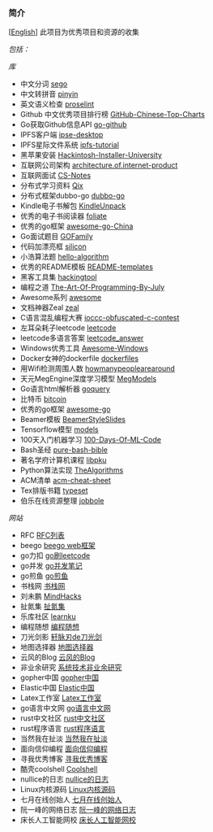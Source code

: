### 简介
[[English](./README.md)] 此项目为优秀项目和资源的收集

*包括：*

*库*
* 中文分词 <a href="https://github.com/huichen/sego" target="_blank">sego</a>
* 中文转拼音 <a href="https://github.com/huichen/pinyin" target="_blank">pinyin</a>
* 英文语义检查 <a href="https://github.com/amperser/proselint" target="_blank">proselint</a>
* Github 中文优秀项目排行榜 <a href="https://github.com/kon9chunkit/GitHub-Chinese-Top-Charts" target="_blank">GitHub-Chinese-Top-Charts</a>
* Go获取Github信息API <a href="https://github.com/google/go-github" target="_blank">go-github</a>
* IPFS客户端 <a href="https://github.com/IPSE-TEAM/ipse-desktop" target="_blank">ipse-desktop</a>
* IPFS星际文件系统 <a href="https://github.com/miaoski/ipfs-tutorial" target="_blank">ipfs-tutorial</a>
* 黑苹果安装 <a href="https://github.com/huangyz0918/Hackintosh-Installer-University" target="_blank">Hackintosh-Installer-University</a>
* 互联网公司架构 <a href="https://github.com/davideuler/architecture.of.internet-product" target="_blank">architecture.of.internet-product</a>
* 互联网面试 <a href="https://github.com/CyC2018/CS-Notes" target="_blank">CS-Notes</a>
* 分布式学习资料 <a href="https://github.com/ty4z2008/Qix" target="_blank">Qix</a>
* 分布式框架dubbo-go <a href="https://github.com/apache/dubbo-go" target="_blank">dubbo-go</a>
* Kindle电子书解包 <a href="https://github.com/kevinhendricks/KindleUnpack" target="_blank">KindleUnpack</a>
* 优秀的电子书阅读器 <a href="https://github.com/johnfactotum/foliate" target="_blank">foliate</a>
* 优秀的go框架 <a href="https://github.com/hyper0x/awesome-go-China" target="_blank">awesome-go-China</a>
* Go面试题目 <a href="https://github.com/shgopher/GOFamily" target="_blank">GOFamily</a>
* 代码加漂亮框 <a href="https://github.com/Aloxaf/silicon" target="_blank">silicon</a>
* 小浩算法题 <a href="https://github.com/geekxh/hello-algorithm" target="_blank">hello-algorithm</a>
* 优秀的README模板 <a href="https://github.com/kautukkundan/Awesome-Profile-README-templates" target="_blank">README-templates</a>
* 黑客工具集 <a href="https://github.com/Z4nzu/hackingtool" target="_blank">hackingtool</a>
* 编程之道 <a href="https://github.com/julycoding/The-Art-Of-Programming-By-July" target="_blank">The-Art-Of-Programming-By-July</a>
* Awesome系列 <a href="https://github.com/sindresorhus/awesome" target="_blank">awesome</a>
* 文档神器Zeal <a href="https://github.com/zealdocs/zeal" target="_blank">zeal</a>
* C语言混乱编程大赛 <a href="https://github.com/c00kiemon5ter/ioccc-obfuscated-c-contest" target="_blank">ioccc-obfuscated-c-contest</a>
* 左耳朵耗子leetcode <a href="https://github.com/haoel/leetcode" target="_blank">leetcode</a>
* leetcode多语言答案 <a href="https://github.com/yooubei/leetcode_answer" target="_blank">leetcode_answer</a>
* Windows优秀工具 <a href="https://github.com/Awesome-Windows/Awesome" target="_blank">Awesome-Windows</a>
* Docker女神的dockerfile <a href="https://github.com/jessfraz/dockerfiles" target="_blank">dockerfiles</a>
* 用Wifi检测周围人数 <a href="https://github.com/schollz/howmanypeoplearearound" target="_blank">howmanypeoplearearound</a>
* 天元MegEngine深度学习模型 <a href="https://github.com/MegEngine/Models" target="_blank">MegModels</a>
* Go语言html解析器 <a href="https://github.com/PuerkitoBio/goquery" target="_blank">goquery</a>
* 比特币 <a href="https://github.com/bitcoin/bitcoin" target="_blank">bitcoin</a>
* 优秀的go框架 <a href="https://github.com/avelino/awesome-go" target="_blank">awesome-go</a>
* Beamer模板 <a href="https://github.com/wzpan/BeamerStyleSlides" target="_blank">BeamerStyleSlides</a>
* Tensorflow模型 <a href="https://github.com/tensorflow/models" target="_blank">models</a>
* 100天入门机器学习 <a href="https://github.com/MLEveryday/100-Days-Of-ML-Code" target="_blank">100-Days-Of-ML-Code</a>
* Bash圣经 <a href="https://github.com/dylanaraps/pure-bash-bible" target="_blank">pure-bash-bible</a>
* 著名学府计算机课程 <a href="https://github.com/lib-pku/libpku" target="_blank">libpku</a>
* Python算法实现 <a href="https://github.com/TheAlgorithms/Python" target="_blank">TheAlgorithms</a>
* ACM清单 <a href="https://github.com/soulmachine/acm-cheat-sheet" target="_blank">acm-cheat-sheet</a>
* Tex排版书籍 <a href="https://github.com/chenshuo/typeset" target="_blank">typeset</a>
* 伯乐在线资源整理 <a href="https://github.com/jobbole" target="_blank">jobbole</a>

*网站*
* RFC <a href="https://www.rfc-editor.org/rfc-index.html" target="_blank">RFC列表</a>
* beego <a href="https://beego.me" target="_blank">beego web框架</a>
* go力扣 <a href="https://books.halfrost.com/leetcode/" target="_blank">go刷leetcode</a>
* go并发 <a href="https://www.kancloud.cn/mutouzhang/go" target="_blank">go并发笔记</a>
* go煎鱼 <a href="https://eddycjy.com" target="_blank">go煎鱼</a>
* 书栈网 <a href="https://www.bookstack.cn" target="_blank">书栈网</a>
* 刘未鹏 <a href="http://mindhacks.cn" target="_blank">MindHacks</a>
* 扯氮集 <a href="http://weiwuhui.com" target="_blank">扯氮集</a>
* 乐库社区 <a href="https://learnku.com" target="_blank">learnku</a>
* 编程随想 <a href="https://program-think.blogspot.com" target="_blank">编程随想</a>
* 刀光剑影 <a href="https://www.cnblogs.com/yjf512/" target="_blank">轩脉刃de刀光剑</a>
* 地图选择器 <a href="http://datav.aliyun.com/tools/atlas" target="_blank">地图选择器</a>
* 云风的Blog <a href="https://blog.codingnow.com" target="_blank">云风的Blog</a>
* 非业余研究 <a href="http://blog.yufeng.info" target="_blank">系统技术非业余研究</a>
* gopher中国 <a href="https://gocn.vip" target="_blank">gopher中国</a>
* Elastic中国 <a href="https://elasticsearch.cn" target="_blank">Elastic中国</a>
* Latex工作室 <a href="https://www.latexstudio.net" target="_blank">Latex工作室</a>
* go语言中文网 <a href="https://studygolang.com" target="_blank">go语言中文网</a>
* rust中文社区 <a href="https://rustcc.cn" target="_blank">rust中文社区</a>
* rust程序语言 <a href="https://kaisery.github.io/trpl-zh-cn/" target="_blank">rust程序语言</a>
* 当然我在扯淡 <a href="http://www.yinwang.org" target="_blank">当然我在扯淡</a>
* 面向信仰编程 <a href="https://draveness.me" target="_blank">面向信仰编程</a>
* 寻我优秀博客 <a href="https://seekbetter.me" target="_blank">寻我优秀博客</a>
* 酷壳coolshell <a href="https://www.coolshell.cn" target="_blank">Coolshell</a>
* nullice的日志 <a href="http://nullice.com" target="_blank">nullice的日志</a>
* Linux内核源码 <a href="https://elixir.bootlin.com/linux/latest/source" target="_blank">Linux内核源码</a>
* 七月在线创始人 <a href="https://blog.csdn.net/v_july_v" target="_blank">七月在线创始人</a>
* 阮一峰的网络日志 <a href="http://www.ruanyifeng.com" target="_blank">阮一峰的网络日志</a>
* 床长人工智能网校 <a href="https://www.captainbed.net" target="_blank">床长人工智能网校</a>

